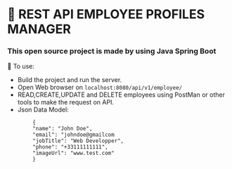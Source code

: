 # 🚀 REST API EMPLOYEE PROFILES MANAGER
### This open source project is made by using Java Spring Boot

📑 To use:
- Build the project and run the server.
- Open Web browser on `localhost:8080/api/v1/employee/`
- READ,CREATE,UPDATE and DELETE employees using PostMan or other tools to make the request on API.
- Json Data Model:
``` 
        {
        "name": "John Doe",
        "email": "johndoe@gmailcom
        "jobTitle": "Web Developper",
        "phone": "+33111111111",
        "imageUrl": "www.test.com"
        }
```
